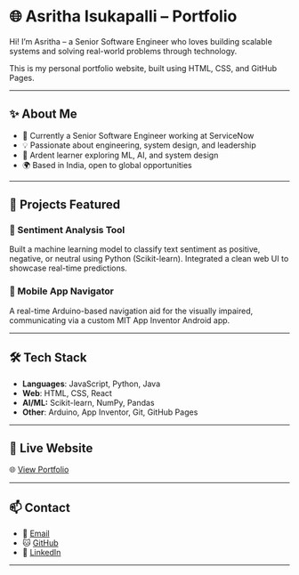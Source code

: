 # 🌐 Asritha Isukapalli – Portfolio

Hi! I’m Asritha – a Senior Software Engineer who loves building scalable systems and solving real-world problems through technology.

This is my personal portfolio website, built using HTML, CSS, and GitHub Pages.

---

## ✨ About Me

- 🔧 Currently a Senior Software Engineer working at ServiceNow
- 💡 Passionate about engineering, system design, and leadership
- 🧠 Ardent learner exploring ML, AI, and system design
- 🌍 Based in India, open to global opportunities

---

## 💼 Projects Featured

### 🧠 Sentiment Analysis Tool
Built a machine learning model to classify text sentiment as positive, negative, or neutral using Python (Scikit-learn). Integrated a clean web UI to showcase real-time predictions.

### 🦯 Mobile App Navigator
A real-time Arduino-based navigation aid for the visually impaired, communicating via a custom MIT App Inventor Android app.

---

## 🛠 Tech Stack

- **Languages**: JavaScript, Python, Java
- **Web**: HTML, CSS, React
- **AI/ML:** Scikit-learn, NumPy, Pandas
- **Other**: Arduino, App Inventor, Git, GitHub Pages

---

## 🚀 Live Website

🌐 [View Portfolio](https://isukapalli-asritha.github.io/portfolio/)

---

## 📫 Contact

- 📧 [Email](mailto:asritha.isukapalli@gmail.com)
- 🐱 [GitHub](https://github.com/Isukapalli-Asritha)
- 💼 [LinkedIn](https://linkedin.com/in/asrithaisukapalli12)

---
